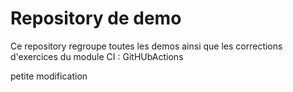 # Repository de demo

Ce repository regroupe toutes les demos ainsi que les corrections d'exercices du module CI : GitHUbActions

petite modification
